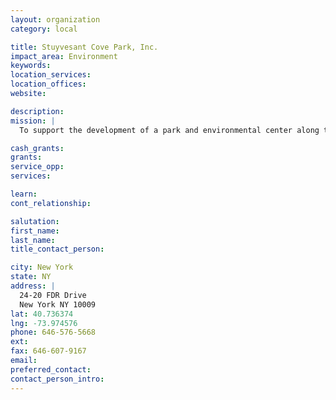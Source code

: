 ```yaml
---
layout: organization
category: local

title: Stuyvesant Cove Park, Inc.
impact_area: Environment
keywords: 
location_services: 
location_offices: 
website: 

description: 
mission: |
  To support the development of a park and environmental center along the East River which will attract people to the waterfront and provide environmental education for children and adults.

cash_grants: 
grants: 
service_opp: 
services: 

learn: 
cont_relationship: 

salutation: 
first_name: 
last_name: 
title_contact_person: 

city: New York
state: NY
address: |
  24-20 FDR Drive    
  New York NY 10009
lat: 40.736374
lng: -73.974576
phone: 646-576-5668
ext: 
fax: 646-607-9167
email: 
preferred_contact: 
contact_person_intro: 
---
```

